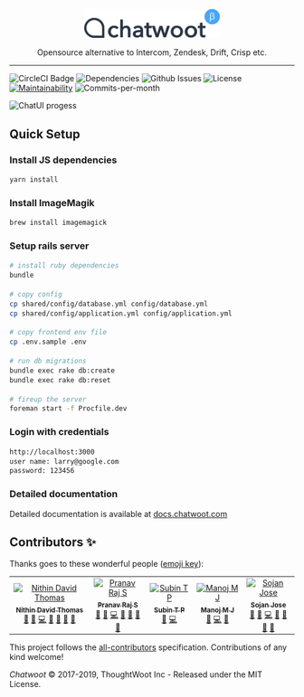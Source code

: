 <p align="center">
<img src=".github/woot-logo.svg" alt="Woo-logo" width="240">

<div align="center">Opensource alternative to Intercom, Zendesk, Drift, Crisp etc.</div>
</p>

___

![CircleCI Badge](https://img.shields.io/circleci/build/github/chatwoot/chatwoot)
![Dependencies](https://img.shields.io/david/chatwoot/chatwoot)
![Github Issues](https://img.shields.io/github/issues/chatwoot/chatwoot)
![License](https://img.shields.io/github/license/chatwoot/chatwoot)
[![Maintainability](https://api.codeclimate.com/v1/badges/80f9e1a7c72d186289ad/maintainability)](https://codeclimate.com/github/chatwoot/chatwoot/maintainability)
![Commits-per-month](https://img.shields.io/github/commit-activity/m/chatwoot/chatwoot)

![ChatUI progess](https://chatwoot.com/images/dashboard-screen.png)

## Quick Setup


### Install JS dependencies

``` bash
yarn install
```

### Install ImageMagik

```bash
brew install imagemagick
```

### Setup rails server

```bash
# install ruby dependencies
bundle

# copy config
cp shared/config/database.yml config/database.yml
cp shared/config/application.yml config/application.yml

# copy frontend env file
cp .env.sample .env

# run db migrations
bundle exec rake db:create
bundle exec rake db:reset

# fireup the server
foreman start -f Procfile.dev
```

### Login with credentials

```bash
http://localhost:3000
user name: larry@google.com
password: 123456
```

### Detailed documentation

Detailed documentation is available at [docs.chatwoot.com](https://docs.chatwoot.com) 

## Contributors ✨

Thanks goes to these wonderful people ([emoji key](https://allcontributors.org/docs/en/emoji-key)):

<!-- ALL-CONTRIBUTORS-LIST:START - Do not remove or modify this section -->
<!-- prettier-ignore -->
<table>
  <tr>
    <td align="center"><a href="http://nithindavid.me"><img src="https://avatars2.githubusercontent.com/u/1277421?v=4" width="100px;" alt="Nithin David Thomas"/><br /><sub><b>Nithin David Thomas</b></sub></a><br /><a href="https://github.com/chatwoot/chatwoot/issues?q=author%3Anithindavid" title="Bug reports">🐛</a> <a href="#blog-nithindavid" title="Blogposts">📝</a> <a href="https://github.com/chatwoot/chatwoot/commits?author=nithindavid" title="Code">💻</a> <a href="https://github.com/chatwoot/chatwoot/commits?author=nithindavid" title="Documentation">📖</a> <a href="#design-nithindavid" title="Design">🎨</a> <a href="#maintenance-nithindavid" title="Maintenance">🚧</a> <a href="#review-nithindavid" title="Reviewed Pull Requests">👀</a></td>
    <td align="center"><a href="https://github.com/pranavrajs"><img src="https://avatars3.githubusercontent.com/u/2246121?v=4" width="100px;" alt="Pranav Raj S"/><br /><sub><b>Pranav Raj S</b></sub></a><br /><a href="https://github.com/chatwoot/chatwoot/issues?q=author%3Apranavrajs" title="Bug reports">🐛</a> <a href="#blog-pranavrajs" title="Blogposts">📝</a> <a href="https://github.com/chatwoot/chatwoot/commits?author=pranavrajs" title="Code">💻</a> <a href="https://github.com/chatwoot/chatwoot/commits?author=pranavrajs" title="Documentation">📖</a> <a href="#design-pranavrajs" title="Design">🎨</a> <a href="#maintenance-pranavrajs" title="Maintenance">🚧</a> <a href="#review-pranavrajs" title="Reviewed Pull Requests">👀</a></td>
    <td align="center"><a href="http://www.linkedin.com/in/subintp"><img src="https://avatars1.githubusercontent.com/u/1742357?v=4" width="100px;" alt="Subin T P"/><br /><sub><b>Subin T P</b></sub></a><br /><a href="https://github.com/chatwoot/chatwoot/issues?q=author%3Asubintp" title="Bug reports">🐛</a> <a href="https://github.com/chatwoot/chatwoot/commits?author=subintp" title="Code">💻</a></td>
    <td align="center"><a href="https://github.com/manojmj92"><img src="https://avatars1.githubusercontent.com/u/4034241?v=4" width="100px;" alt="Manoj M J"/><br /><sub><b>Manoj M J</b></sub></a><br /><a href="https://github.com/chatwoot/chatwoot/issues?q=author%3Amanojmj92" title="Bug reports">🐛</a> <a href="https://github.com/chatwoot/chatwoot/commits?author=manojmj92" title="Code">💻</a> <a href="#review-manojmj92" title="Reviewed Pull Requests">👀</a></td>
    <td align="center"><a href="http://sojan.me"><img src="https://avatars1.githubusercontent.com/u/73185?v=4" width="100px;" alt="Sojan Jose"/><br /><sub><b>Sojan Jose</b></sub></a><br /><a href="https://github.com/chatwoot/chatwoot/issues?q=author%3Asojan-official" title="Bug reports">🐛</a> <a href="#blog-sojan-official" title="Blogposts">📝</a> <a href="https://github.com/chatwoot/chatwoot/commits?author=sojan-official" title="Code">💻</a> <a href="https://github.com/chatwoot/chatwoot/commits?author=sojan-official" title="Documentation">📖</a> <a href="#design-sojan-official" title="Design">🎨</a> <a href="#maintenance-sojan-official" title="Maintenance">🚧</a> <a href="#review-sojan-official" title="Reviewed Pull Requests">👀</a></td>
  </tr>
</table>

<!-- ALL-CONTRIBUTORS-LIST:END -->

This project follows the [all-contributors](https://github.com/all-contributors/all-contributors) specification. Contributions of any kind welcome!



*Chatwoot* &copy; 2017-2019, ThoughtWoot Inc - Released under the MIT License.
